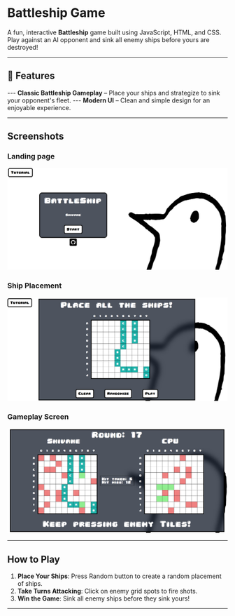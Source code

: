 # Battleship Game

A fun, interactive **Battleship** game built using JavaScript, HTML, and CSS. Play against an AI opponent and sink all enemy ships before yours are destroyed!

---

## 🚀 Features
--- **Classic Battleship Gameplay** – Place your ships and strategize to sink your opponent's fleet.
--- **Modern UI** – Clean and simple design for an enjoyable experience.

---

## Screenshots

### Landing page
![Gameplay](src/asset/images/1.png)

### Ship Placement  
![Ship Placement](src/asset/images/2.png)

### Gameplay Screen  
![Victory Screen](src/asset/images/3.png)

---

## How to Play
1. **Place Your Ships**: Press Random button to create a random placement of ships.
2. **Take Turns Attacking**: Click on enemy grid spots to fire shots.
3. **Win the Game**: Sink all enemy ships before they sink yours!

---
